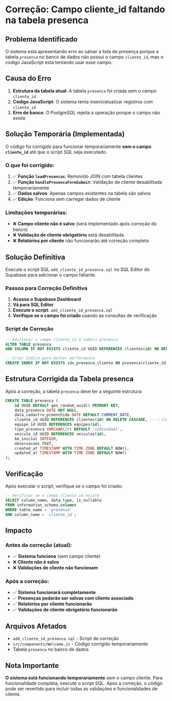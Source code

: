 # Correção: Campo cliente_id faltando na tabela presenca

## Problema Identificado

O sistema está apresentando erro ao salvar a lista de presença porque a tabela `presenca` no banco de dados não possui o campo `cliente_id`, mas o código JavaScript está tentando usar esse campo.

## Causa do Erro

1. **Estrutura da tabela atual**: A tabela `presenca` foi criada sem o campo `cliente_id`
2. **Código JavaScript**: O sistema tenta inserir/atualizar registros com `cliente_id`
3. **Erro de banco**: O PostgreSQL rejeita a operação porque o campo não existe

## Solução Temporária (Implementada)

O código foi corrigido para funcionar temporariamente **sem o campo `cliente_id`** até que o script SQL seja executado.

### O que foi corrigido:

1. ✅ **Função `loadPresencas`**: Removido JOIN com tabela clientes
2. ✅ **Função `handlePresencaFormSubmit`**: Validação de cliente desabilitada temporariamente
3. ✅ **Dados salvos**: Apenas campos existentes na tabela são salvos
4. ✅ **Edição**: Funciona sem carregar dados de cliente

### Limitações temporárias:

- ❌ **Campo cliente não é salvo** (será implementado após correção do banco)
- ❌ **Validação de cliente obrigatório** está desabilitada
- ❌ **Relatórios por cliente** não funcionarão até correção completa

## Solução Definitiva

Execute o script SQL `add_cliente_id_presenca.sql` no SQL Editor do Supabase para adicionar o campo faltante.

### Passos para Correção Definitiva

1. **Acesse o Supabase Dashboard**
2. **Vá para SQL Editor**
3. **Execute o script**: `add_cliente_id_presenca.sql`
4. **Verifique se o campo foi criado** usando as consultas de verificação

### Script de Correção

```sql
-- Adicionar o campo cliente_id à tabela presenca
ALTER TABLE presenca 
ADD COLUMN IF NOT EXISTS cliente_id UUID REFERENCES clientes(id) ON DELETE CASCADE;

-- Criar índice para melhor performance
CREATE INDEX IF NOT EXISTS idx_presenca_cliente ON presenca(cliente_id);
```

## Estrutura Corrigida da Tabela presenca

Após a correção, a tabela `presenca` deve ter a seguinte estrutura:

```sql
CREATE TABLE presenca (
    id UUID DEFAULT gen_random_uuid() PRIMARY KEY,
    data_presenca DATE NOT NULL,
    data_cadastro_preenchido DATE DEFAULT CURRENT_DATE,
    cliente_id UUID REFERENCES clientes(id) ON DELETE CASCADE, -- ✅ Campo adicionado
    equipe_id UUID REFERENCES equipes(id),
    tipo_presenca VARCHAR(20) DEFAULT 'individual',
    veiculo_id UUID REFERENCES veiculos(id),
    km_inicial INTEGER,
    observacoes TEXT,
    created_at TIMESTAMP WITH TIME ZONE DEFAULT NOW(),
    updated_at TIMESTAMP WITH TIME ZONE DEFAULT NOW()
);
```

## Verificação

Após executar o script, verifique se o campo foi criado:

```sql
-- Verificar se o campo cliente_id existe
SELECT column_name, data_type, is_nullable
FROM information_schema.columns 
WHERE table_name = 'presenca' 
AND column_name = 'cliente_id';
```

## Impacto

### Antes da correção (atual):
- ✅ **Sistema funciona** (sem campo cliente)
- ❌ **Cliente não é salvo**
- ❌ **Validações de cliente não funcionam**

### Após a correção:
- ✅ **Sistema funcionará completamente**
- ✅ **Presenças poderão ser salvas com cliente associado**
- ✅ **Relatórios por cliente funcionarão**
- ✅ **Validações de cliente obrigatório funcionarão**

## Arquivos Afetados

- `add_cliente_id_presenca.sql` - Script de correção
- `src/components/Welcome.js` - Código corrigido temporariamente
- Tabela `presenca` no banco de dados

## Nota Importante

**O sistema está funcionando temporariamente** sem o campo cliente. Para funcionalidade completa, execute o script SQL. Após a correção, o código pode ser revertido para incluir todas as validações e funcionalidades de cliente.
